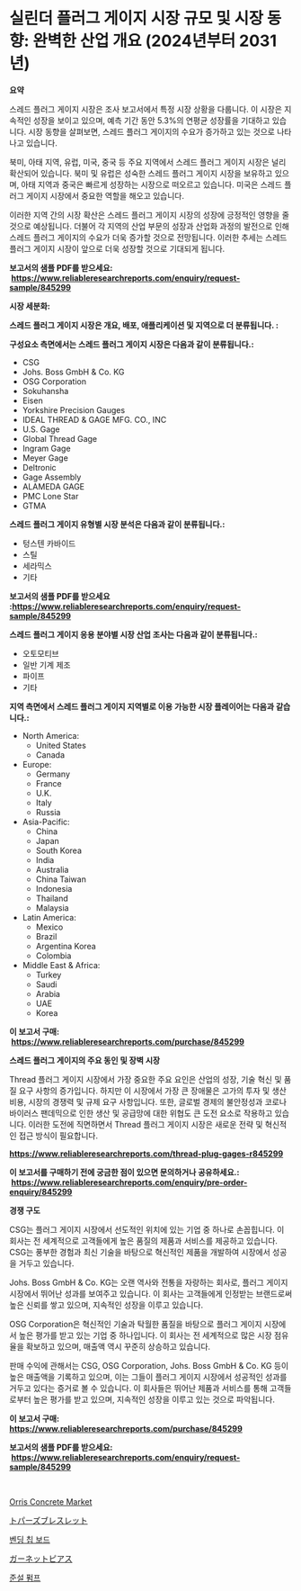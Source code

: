 <p><h1>실린더 플러그 게이지 시장 규모 및 시장 동향: 완벽한 산업 개요 (2024년부터 2031년)</h1></p><p><strong>요약</strong></p>
<p><p>스레드 플러그 게이지 시장은 조사 보고서에서 특정 시장 상황을 다룹니다. 이 시장은 지속적인 성장을 보이고 있으며, 예측 기간 동안 5.3%의 연평균 성장률을 기대하고 있습니다. 시장 동향을 살펴보면, 스레드 플러그 게이지의 수요가 증가하고 있는 것으로 나타나고 있습니다.</p><p>북미, 아태 지역, 유럽, 미국, 중국 등 주요 지역에서 스레드 플러그 게이지 시장은 널리 확산되어 있습니다. 북미 및 유럽은 성숙한 스레드 플러그 게이지 시장을 보유하고 있으며, 아태 지역과 중국은 빠르게 성장하는 시장으로 떠오르고 있습니다. 미국은 스레드 플러그 게이지 시장에서 중요한 역할을 해오고 있습니다.</p><p>이러한 지역 간의 시장 확산은 스레드 플러그 게이지 시장의 성장에 긍정적인 영향을 줄 것으로 예상됩니다. 더불어 각 지역의 산업 부문의 성장과 산업화 과정의 발전으로 인해 스레드 플러그 게이지의 수요가 더욱 증가할 것으로 전망됩니다. 이러한 추세는 스레드 플러그 게이지 시장이 앞으로 더욱 성장할 것으로 기대되게 됩니다.</p></p>
<p><strong>보고서의 샘플 PDF를 받으세요: &nbsp;<a href="https://www.reliableresearchreports.com/enquiry/request-sample/845299">https://www.reliableresearchreports.com/enquiry/request-sample/845299</a></strong></p>
<p><strong>시장 세분화:</strong></p>
<p><strong> 스레드 플러그 게이지 시장은 개요, 배포, 애플리케이션 및 지역으로 더 분류됩니다. :</strong></p>
<p><strong>구성요소 측면에서는 스레드 플러그 게이지 시장은 다음과 같이 분류됩니다.:</strong></p>
<p><ul><li>CSG</li><li>Johs. Boss GmbH & Co. KG</li><li>OSG Corporation</li><li>Sokuhansha</li><li>Eisen</li><li>Yorkshire Precision Gauges</li><li>IDEAL THREAD & GAGE MFG. CO., INC</li><li>U.S. Gage</li><li>Global Thread Gage</li><li>Ingram Gage</li><li>Meyer Gage</li><li>Deltronic</li><li>Gage Assembly</li><li>ALAMEDA GAGE</li><li>PMC Lone Star</li><li>GTMA</li></ul></p>
<p><strong> 스레드 플러그 게이지 유형별 시장 분석은 다음과 같이 분류됩니다.:</strong></p>
<p><ul><li>텅스텐 카바이드</li><li>스틸</li><li>세라믹스</li><li>기타</li></ul></p>
<p><strong>보고서의 샘플 PDF를 받으세요 :<a href="https://www.reliableresearchreports.com/enquiry/request-sample/845299">https://www.reliableresearchreports.com/enquiry/request-sample/845299</a></strong></p>
<p><strong> 스레드 플러그 게이지 응용 분야별 시장 산업 조사는 다음과 같이 분류됩니다.:</strong></p>
<p><ul><li>오토모티브</li><li>일반 기계 제조</li><li>파이프</li><li>기타</li></ul></p>
<p><strong>지역 측면에서 스레드 플러그 게이지 지역별로 이용 가능한 시장 플레이어는 다음과 같습니다.:</strong></p>
<p><ul>
    <li>
        North America:
        <ul>
            <li>United States</li>
            <li>Canada</li>
        </ul>
    </li>
    <li>
        Europe:
        <ul>
            <li>Germany</li>
            <li>France</li>
            <li>U.K.</li>
            <li>Italy</li>
            <li>Russia</li>
        </ul>
    </li>
    <li>
        Asia-Pacific:
        <ul>
            <li>China</li>
            <li>Japan</li>
            <li>South Korea</li>
            <li>India</li>
            <li>Australia</li>
            <li>China Taiwan</li>
            <li>Indonesia</li>
            <li>Thailand</li>
            <li>Malaysia</li>
        </ul>
    </li>
    <li>
        Latin America:
        <ul>
            <li>Mexico</li>
            <li>Brazil</li>
            <li>Argentina Korea</li>
            <li>Colombia</li>
        </ul>
    </li>
    <li>
        Middle East & Africa:
        <ul>
            <li>Turkey</li>
            <li>Saudi</li>
            <li>Arabia</li>
            <li>UAE</li>
            <li>Korea</li>
        </ul>
    </li>
    </ul></p>
<p><strong>이 보고서 구매: &nbsp;<a href="https://www.reliableresearchreports.com/purchase/845299">https://www.reliableresearchreports.com/purchase/845299</a></strong></p>
<p><strong>스레드 플러그 게이지의 주요 동인 및 장벽 시장</strong></p>
<p><p>Thread 플러그 게이지 시장에서 가장 중요한 주요 요인은 산업의 성장, 기술 혁신 및 품질 요구 사항의 증가입니다. 하지만 이 시장에서 가장 큰 장애물은 고가의 투자 및 생산 비용, 시장의 경쟁력 및 규제 요구 사항입니다. 또한, 글로벌 경제의 불안정성과 코로나 바이러스 팬데믹으로 인한 생산 및 공급망에 대한 위협도 큰 도전 요소로 작용하고 있습니다. 이러한 도전에 직면하면서 Thread 플러그 게이지 시장은 새로운 전략 및 혁신적인 접근 방식이 필요합니다.</p></p>
<p><strong><a href="https://www.reliableresearchreports.com/thread-plug-gages-r845299">https://www.reliableresearchreports.com/thread-plug-gages-r845299</a></strong></p>
<p><strong>이 보고서를 구매하기 전에 궁금한 점이 있으면 문의하거나 공유하세요.: &nbsp;<a href="https://www.reliableresearchreports.com/enquiry/pre-order-enquiry/845299">https://www.reliableresearchreports.com/enquiry/pre-order-enquiry/845299</a></strong></p>
<p><strong>경쟁 구도</strong></p>
<p><p>CSG는 플러그 게이지 시장에서 선도적인 위치에 있는 기업 중 하나로 손꼽힙니다. 이 회사는 전 세계적으로 고객들에게 높은 품질의 제품과 서비스를 제공하고 있습니다. CSG는 풍부한 경험과 최신 기술을 바탕으로 혁신적인 제품을 개발하여 시장에서 성공을 거두고 있습니다.</p><p>Johs. Boss GmbH & Co. KG는 오랜 역사와 전통을 자랑하는 회사로, 플러그 게이지 시장에서 뛰어난 성과를 보여주고 있습니다. 이 회사는 고객들에게 인정받는 브랜드로써 높은 신뢰를 쌓고 있으며, 지속적인 성장을 이루고 있습니다.</p><p>OSG Corporation은 혁신적인 기술과 탁월한 품질을 바탕으로 플러그 게이지 시장에서 높은 평가를 받고 있는 기업 중 하나입니다. 이 회사는 전 세계적으로 많은 시장 점유율을 확보하고 있으며, 매출액 역시 꾸준히 상승하고 있습니다.</p><p>판매 수익에 관해서는 CSG, OSG Corporation, Johs. Boss GmbH & Co. KG 등이 높은 매출액을 기록하고 있으며, 이는 그들이 플러그 게이지 시장에서 성공적인 성과를 거두고 있다는 증거로 볼 수 있습니다. 이 회사들은 뛰어난 제품과 서비스를 통해 고객들로부터 높은 평가를 받고 있으며, 지속적인 성장을 이루고 있는 것으로 파악됩니다.</p></p>
<p><strong>이 보고서 구매: &nbsp; <a href="https://www.reliableresearchreports.com/purchase/845299">https://www.reliableresearchreports.com/purchase/845299</a></strong></p>
<p><strong>보고서의 샘플 PDF를 받으세요: &nbsp;<a href="https://www.reliableresearchreports.com/enquiry/request-sample/845299">https://www.reliableresearchreports.com/enquiry/request-sample/845299</a></strong><strong></strong></p>
<p>&nbsp;</p>
<p><p><a href="https://issuu.com/reportprime-2/docs/orris-concrete-market-size-2030.pptx">Orris Concrete Market</a></p><p><a href="https://github.com/ReganWisoky2023/Market-Research-Report-List-1/blob/main/125593020599.md">トパーズブレスレット</a></p><p><a href="https://medium.com/@hermanokutneva7878567/%EB%84%A5%EC%8A%A4%ED%8A%B8-%EC%84%BC%ED%85%90%EC%8A%A4%EC%9D%98-%ED%95%9C%EA%B5%AD%EC%96%B4-%EB%B2%88%EC%97%AD%EC%9E%85%EB%8B%88%EB%8B%A4-chipboard-%EC%8B%9C%EC%9E%A5%EC%9D%98-%EA%B5%BD%ED%9E%88%EA%B8%B0-%EC%8B%9C%EC%9E%A5-%EC%A0%90%EC%9C%A0%EC%9C%A8-%EC%8B%9C%EC%9E%A5-%ED%8A%B8%EB%A0%8C%EB%93%9C-%EA%B7%B8%EB%A6%AC%EA%B3%A0-%EB%AF%B8%EB%9E%98-%EC%84%B1%EC%9E%A5-%ED%83%90%EC%83%89-41d0e89bc8b3">벤딩 칩 보드</a></p><p><a href="https://github.com/cbigkbh02719/Market-Research-Report-List-1/blob/main/712264820598.md">ガーネットピアス</a></p><p><a href="https://github.com/oajzkywllm460/Market-Research-Report-List-1/blob/main/568487918997.md">준설 펌프</a></p></p>
